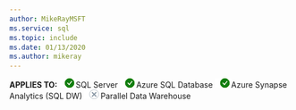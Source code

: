 ```yaml
---
author: MikeRayMSFT
ms.service: sql
ms.topic: include
ms.date: 01/13/2020
ms.author: mikeray
---
```


<Token>**APPLIES TO:** ![Yes](media/yes-icon.png)SQL Server ![Yes](media/yes-icon.png)Azure SQL Database ![Yes](media/yes-icon.png)Azure Synapse Analytics (SQL DW) ![No](media/no-icon.png)Parallel Data Warehouse </Token>

